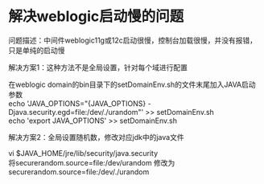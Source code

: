 # 解决weblogic启动慢的问题

问题描述：中间件weblogic11g或12c启动很慢，控制台加载很慢，并没有报错，只是单纯的启动慢

解决方案1：这种方法不是全局设置，针对每个域进行配置

在weblogic domain的bin目录下的setDomainEnv.sh的文件末尾加入JAVA启动参数  
echo 'JAVA_OPTIONS="{JAVA_OPTIONS} -Djava.security.egd=file:/dev/./urandom"' >> setDomainEnv.sh  
echo 'export JAVA_OPTIONS' >> setDomainEnv.sh

解决方案2：全局设置随机数，修改对应jdk中的java文件

vi $JAVA_HOME/jre/lib/security/java.security  
将securerandom.source=file:/dev/urandom 修改为 securerandom.source=file:/dev/./urandom
